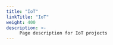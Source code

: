 ```yaml
---
title: "IoT"
linkTitle: "IoT"
weight: 400
description: >-
     Page description for IoT projects
---
```




